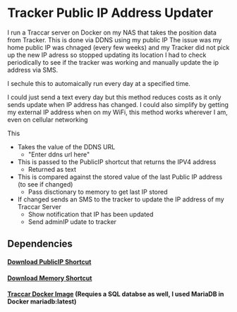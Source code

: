 # Tracker Public IP Address Updater

I run a Traccar server on Docker on my NAS that takes the position data from Tracker. This is done via DDNS using my public IP
The issue was my home public IP was chnaged (every few weeks) and my Tracker did not pick up the new IP adress so stopped updating its location
I had to check periodically to see if the tracker was working and manually update the ip address via SMS.

I sechule this to automaically run every day at a specified time.

I could just send a text every day but this method reduces costs as it only sends update when IP address has changed.
I could also simplify by getting my external IP address when on my WiFi, this method works wherever I am, even on cellular networking

This
* Takes the value of the DDNS URL
  * "Enter ddns url here"
* This is passed to the PublicIP shortcut that returns the IPV4 address
  * Returned as text
* This is compared against the stored value of the last Public IP address (to see if changed)
  * Pass disctionary to memory to get last IP stored
* If changed sends an SMS to the tracker to update the IP address of my Traccar Server
  * Show notification that IP has been updated
  * Send adminIP udate to tracker


## Dependencies

#### [Download PublicIP Shortcut](https://github.com/sebrighte/IOS_Shortcuts/raw/main/PublicIP/PublicIP.shortcut)
#### [Download Memory Shortcut](https://github.com/sebrighte/IOS_Shortcuts/raw/main/PublicIP/PublicIP.shortcut)
#### [Traccar Docker Image](https://github.com/traccar/traccar-docker) (Requies a SQL databse as well, I used MariaDB in Docker mariadb:latest)
